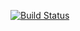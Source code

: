[![Build Status](https://travis-ci.org/alexconrey/mail-web.svg?branch=master)](https://travis-ci.org/alexconrey/mail-web)
